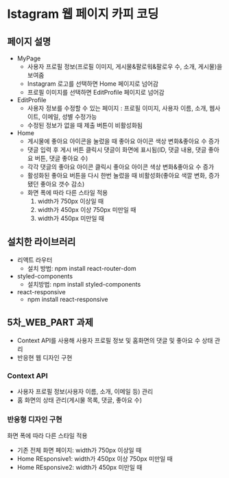 # Istagram 웹 페이지 카피 코딩

## 페이지 설명

+ MyPage 
    + 사용자 프로필 정보(프로필 이미지, 게시물&팔로워&팔로우 수, 소개, 게시물)을 보여줌
    + Instagram 로고를 선택하면 Home 페이지로 넘어감
    + 프로필 이미지를 선택하면 EditProfile 페이지로 넘어감
+ EditProfile
    + 사용자 정보를 수정할 수 있는 페이지 : 프로필 이미지, 사용자 이름, 소개, 웹사이트, 이메일, 성별 수정가능
    + 수정된 정보가 없을 때 제출 버튼이 비활성화됨
+ Home
    + 게시물에 좋아요 아이콘을 눌렀을 때 좋아요 아이콘 색상 변화&좋아요 수 증가
    + 댓글 입력 후 게시 버튼 클릭시 댓글이 화면에 표시됨(ID, 댓글 내용, 댓글 좋아요 버튼, 댓글 좋아요 수)
    + 각각 댓글의 좋아요 아이콘 클릭시 좋아요 아이콘 색상 변화&좋아요 수 증가
    + 활성화된 좋아요 버튼을 다시 한번 눌렀을 때 비활성화(좋아요 색깔 변화, 증가됐던 좋아요 갯수 감소)
    + 화면 폭에 따라 다른 스타일 적용
        1. width가 750px 이상일 때
        2. width가 450px 이상 750px 미만일 때
        3. width가 450px 미만일 때 

## 설치한 라이브러리

+ 리액트 라우터 
    + 설치 방법: npm install react-router-dom
+ styled-components
    + 설치방법: npm install styled-components
+ react-responsive
    + npm install react-responsive


## 5차_WEB_PART 과제

+ Context API를 사용해 사용자 프로필 정보 및 홈화면의 댓글 및 좋아요 수 상태 관리
+ 반응현 웹 디자인 구현

### Context API
+ 사용자 프로필 정보(사용자 이름, 소개, 이메일 등) 관리
+ 홈 화면의 상태 관리(게시물 목록, 댓글, 좋아요 수)

### 반응형 디자인 구현
화면 폭에 따라 다른 스타일 적용 
+ 기존 전체 화면 페이지: width가 750px 이상일 때
+ Home REsponsive1: width가 450px 이상 750px 미만일 때
+ Home REsponsive2: width가 450px 미만일 때